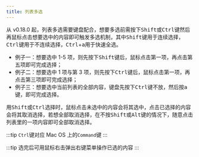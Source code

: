 ```yaml
---
title: 列表多选
---
```


从 v0.18.0 起，列表多选需要键盘配合，想要多选前需按下<kbd>Shift</kbd>或<kbd>Ctrl</kbd>键然后再鼠标点击想要选中的内容即可触发多选机制，其中<kbd>Shift</kbd>键用于连续选择，<kbd>Ctrl</kbd>键用于不连续选择，<kbd>Ctrl</kbd>+<kbd>a</kbd>用于快速全选。

- 例子一：想要选中 1-5 项，则先按下<kbd>Shift</kbd>键后，鼠标点击第一项，再点击第五项即可完成选择；
- 例子二：想要选中 1 项与第 3 项，则先按下<kbd>Ctrl</kbd>键后，鼠标点击第一项，再点击第三项即可完成选择；
- 例子三：想要选中当前列表的全部内容，键盘先按下<kbd>Ctrl</kbd>键不放，然后按<kbd>a</kbd>键，即可完成选择。

用<kbd>Shift</kbd>或<kbd>Ctrl</kbd>选择时，鼠标点击未选中的内容会将其选中，点击已选择的内容会将其取消选择，若想全部取消选择，在不按<kbd>Shift</kbd>或<kbd>Alt</kbd>键的情况下，随意点击列表里的一项内容即可全部取消选择。

:::tip
`Ctrl`键对应 Mac OS 上的`Command`键
:::

:::tip
选完后可用鼠标右击弹出右键菜单操作已选的内容
:::
